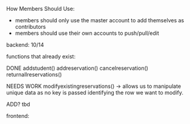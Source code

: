 How Members Should Use:
- members should only use the master account to add themselves as contributors
- members should use their own accounts to push/pull/edit


backend:
10/14

functions that already exist:

DONE
addstudent()
addreservation()
cancelreservation()
returnallreservations()

NEEDS WORK
modifyexistingreservations() -> allows us to manipulate unique data as no key is passed identifying the row we want to modify.

ADD?
tbd 





frontend:

